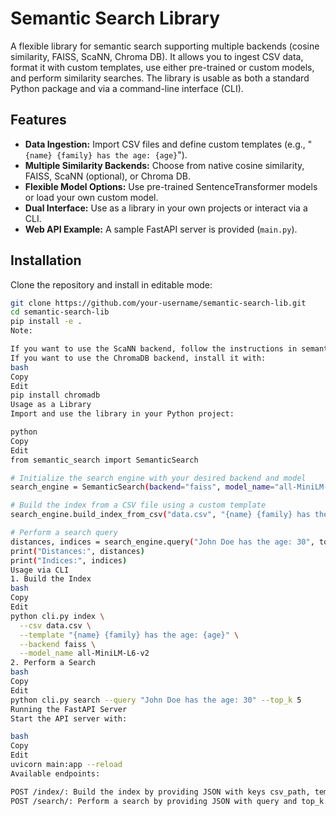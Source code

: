# Semantic Search Library

A flexible library for semantic search supporting multiple backends (cosine similarity, FAISS, ScaNN, Chroma DB). It allows you to ingest CSV data, format it with custom templates, use either pre-trained or custom models, and perform similarity searches. The library is usable as both a standard Python package and via a command-line interface (CLI).

## Features

- **Data Ingestion:** Import CSV files and define custom templates (e.g., "`{name} {family} has the age: {age}`").
- **Multiple Similarity Backends:** Choose from native cosine similarity, FAISS, ScaNN (optional), or Chroma DB.
- **Flexible Model Options:** Use pre-trained SentenceTransformer models or load your own custom model.
- **Dual Interface:** Use as a library in your own projects or interact via a CLI.
- **Web API Example:** A sample FastAPI server is provided (`main.py`).

## Installation

Clone the repository and install in editable mode:

```bash
git clone https://github.com/your-username/semantic-search-lib.git
cd semantic-search-lib
pip install -e .
Note:

If you want to use the ScaNN backend, follow the instructions in semantic_search/backends/scann_backend.py (ScaNN may require manual installation).
If you want to use the ChromaDB backend, install it with:
bash
Copy
Edit
pip install chromadb
Usage as a Library
Import and use the library in your Python project:

python
Copy
Edit
from semantic_search import SemanticSearch

# Initialize the search engine with your desired backend and model
search_engine = SemanticSearch(backend="faiss", model_name="all-MiniLM-L6-v2")

# Build the index from a CSV file using a custom template
search_engine.build_index_from_csv("data.csv", "{name} {family} has the age: {age}")

# Perform a search query
distances, indices = search_engine.query("John Doe has the age: 30", top_k=5)
print("Distances:", distances)
print("Indices:", indices)
Usage via CLI
1. Build the Index
bash
Copy
Edit
python cli.py index \
  --csv data.csv \
  --template "{name} {family} has the age: {age}" \
  --backend faiss \
  --model_name all-MiniLM-L6-v2
2. Perform a Search
bash
Copy
Edit
python cli.py search --query "John Doe has the age: 30" --top_k 5
Running the FastAPI Server
Start the API server with:

bash
Copy
Edit
uvicorn main:app --reload
Available endpoints:

POST /index/: Build the index by providing JSON with keys csv_path, template, backend, model (optional), and model_name.
POST /search/: Perform a search by providing JSON with query and top_k.
